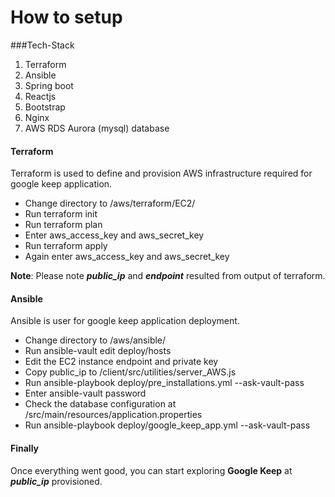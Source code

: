 # How to setup

###Tech-Stack
1) Terraform
2) Ansible
3) Spring boot
4) Reactjs
5) Bootstrap
6) Nginx
7) AWS RDS Aurora (mysql) database

#### Terraform
Terraform is used to define and provision AWS infrastructure required for google keep application.

- Change directory to /aws/terraform/EC2/
- Run terraform init
- Run terraform plan
- Enter aws_access_key and aws_secret_key
- Run terraform apply
- Again enter aws_access_key and aws_secret_key

**Note**: Please note ***public_ip*** and ***endpoint*** resulted from output of terraform.

#### Ansible
Ansible is user for google keep application deployment.

- Change directory to /aws/ansible/
- Run ansible-vault edit deploy/hosts
- Edit the EC2 instance endpoint and private key
- Copy public_ip to /client/src/utilities/server_AWS.js
- Run ansible-playbook deploy/pre_installations.yml --ask-vault-pass
- Enter ansible-vault password
- Check the database configuration at /src/main/resources/application.properties
- Run ansible-playbook deploy/google_keep_app.yml --ask-vault-pass

#### Finally
Once everything went good, you can start exploring **Google Keep** at ***public_ip*** provisioned.

